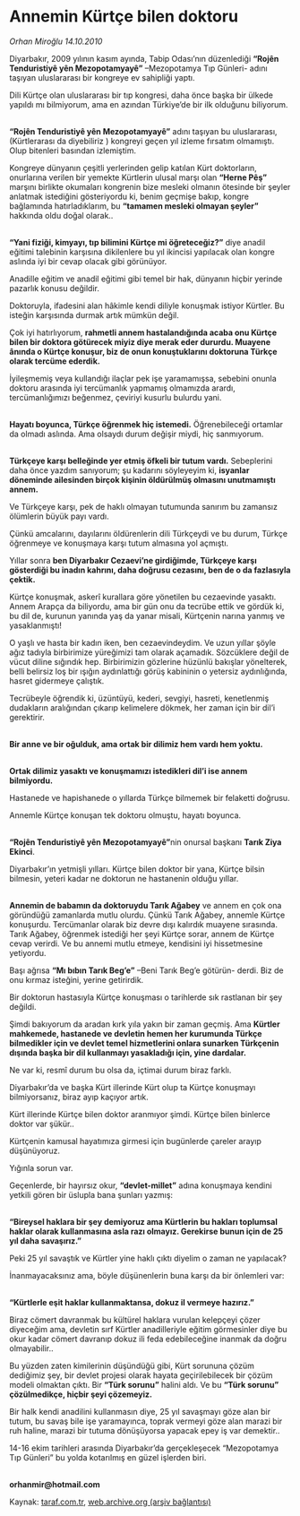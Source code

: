 # Annemin Kürtçe bilen doktoru

*Orhan Miroğlu 14.10.2010*

<div class="yazi"><p>Diyarbakır, 2009 yılının kasım ayında, Tabip Odası’nın düzenlediği <b>“Rojên Tenduristiyê yên Mezopotamyayê”</b> –Mezopotamya Tıp Günleri- adını taşıyan uluslararası bir kongreye ev sahipliği yaptı.</p>
<p>Dili Kürtçe olan uluslararası bir tıp kongresi, daha önce başka bir ülkede yapıldı mı bilmiyorum, ama en azından Türkiye’de bir ilk olduğunu biliyorum.</p>
<p><b><br/>“Rojên Tenduristiyê yên Mezopotamyayê”</b> adını taşıyan bu uluslararası, (Kürtlerarası da diyebiliriz ) kongreyi geçen yıl izleme fırsatım olmamıştı. Olup bitenleri basından izlemiştim.</p>
<p>Kongreye dünyanın çeşitli yerlerinden gelip katılan Kürt doktorların, onurlarına verilen bir yemekte Kürtlerin ulusal marşı olan <b>“Herne Pêş”</b> marşını birlikte okumaları kongrenin bize mesleki olmanın ötesinde bir şeyler anlatmak istediğini gösteriyordu ki, benim geçmişe bakıp, kongre bağlamında hatırladıklarım, bu <b>“tamamen mesleki olmayan şeyler”</b> hakkında oldu doğal olarak..</p>
<p><b><br/>“Yani fiziği, kimyayı, tıp bilimini Kürtçe mi öğreteceğiz?”</b> diye anadil eğitimi talebinin karşısına dikilenlere bu yıl ikincisi yapılacak olan kongre aslında iyi bir cevap olacak gibi görünüyor. </p>
<p>Anadille eğitim ve anadil eğitimi gibi temel bir hak, dünyanın hiçbir yerinde pazarlık konusu değildir. </p>
<p>Doktoruyla, ifadesini alan hâkimle kendi diliyle konuşmak istiyor Kürtler. Bu isteğin karşısında durmak artık mümkün değil.</p>
<p>Çok iyi hatırlıyorum, <b>rahmetli annem hastalandığında acaba onu Kürtçe bilen bir doktora götürecek miyiz diye merak eder dururdu. Muayene ânında o Kürtçe konuşur, biz de onun konuştuklarını doktoruna Türkçe olarak tercüme ederdik.</b></p>
<p>İyileşmemiş veya kullandığı ilaçlar pek işe yaramamışsa, sebebini onunla doktoru arasında iyi tercümanlık yapmamış olmamızda arardı, tercümanlığımızı beğenmez, çeviriyi kusurlu bulurdu yani. </p>
<p><b><br/>Hayatı boyunca, Türkçe öğrenmek hiç istemedi.</b> Öğrenebileceği ortamlar da olmadı aslında. Ama olsaydı durum değişir miydi, hiç sanmıyorum.</p>
<p><b><br/>Türkçeye karşı belleğinde yer etmiş öfkeli bir tutum vardı.</b> Sebeplerini daha önce yazdım sanıyorum; şu kadarını söyleyeyim ki, <b>isyanlar döneminde ailesinden birçok kişinin öldürülmüş olmasını unutmamıştı annem.</b> </p>
<p>Ve Türkçeye karşı, pek de haklı olmayan tutumunda sanırım bu zamansız ölümlerin büyük payı vardı.</p>
<p>Çünkü amcalarını, dayılarını öldürenlerin dili Türkçeydi ve bu durum, Türkçe öğrenmeye ve konuşmaya karşı tutum almasına yol açmıştı.</p>
<p>Yıllar sonra <b>ben Diyarbakır Cezaevi’ne girdiğimde, Türkçeye karşı gösterdiği bu inadın kahrını, daha doğrusu cezasını, ben de o da fazlasıyla çektik. </b></p>
<p>Kürtçe konuşmak, askerî kurallara göre yönetilen bu cezaevinde yasaktı. Annem Arapça da biliyordu, ama bir gün onu da tecrübe ettik ve gördük ki, bu dil de, kurunun yanında yaş da yanar misali, Kürtçenin narına yanmış ve yasaklanmıştı! </p>
<p>O yaşlı ve hasta bir kadın iken, ben cezaevindeydim. Ve uzun yıllar şöyle ağız tadıyla birbirimize yüreğimizi tam olarak açamadık. Sözcüklere değil de vücut diline sığındık hep. Birbirimizin gözlerine hüzünlü bakışlar yönelterek, belli belirsiz loş bir ışığın aydınlattığı görüş kabininin o yetersiz aydınlığında, hasret gidermeye çalıştık. </p>
<p>Tecrübeyle öğrendik ki, üzüntüyü, kederi, sevgiyi, hasreti, kenetlenmiş dudakların aralığından çıkarıp kelimelere dökmek, her zaman için bir dil’i gerektirir. </p>
<p><b><br/>Bir anne ve bir oğulduk, ama ortak bir dilimiz hem vardı hem yoktu. </b></p>
<p><b><br/>Ortak dilimiz yasaktı ve konuşmamızı istedikleri dil’i ise annem bilmiyordu.</b> </p>
<p>Hastanede ve hapishanede o yıllarda Türkçe bilmemek bir felaketti doğrusu. </p>
<p>Annemle Kürtçe konuşan tek doktoru olmuştu, hayatı boyunca.</p>
<p><b><br/>“Rojên Tenduristiyê yên Mezopotamyayê”</b>nin onursal başkanı <b>Tarık Ziya Ekinci</b>. </p>
<p>Diyarbakır’ın yetmişli yılları. Kürtçe bilen doktor bir yana, Kürtçe bilsin bilmesin, yeteri kadar ne doktorun ne hastanenin olduğu yıllar. </p>
<p><b><br/>Annemin de babamın da doktoruydu Tarık Ağabey</b> ve annem en çok ona göründüğü zamanlarda mutlu olurdu. Çünkü Tarık Ağabey, annemle Kürtçe konuşurdu. Tercümanlar olarak biz devre dışı kalırdık muayene sırasında. Tarık Ağabey, öğrenmek istediği her şeyi Kürtçe sorar, annem de Kürtçe cevap verirdi. Ve bu annemi mutlu etmeye, kendisini iyi hissetmesine yetiyordu. </p>
<p>Başı ağrısa <b>“Mı bıbın Tarık Beg’e”</b> –Beni Tarık Beg’e götürün- derdi. Biz de onu kırmaz isteğini, yerine getirirdik. </p>
<p>Bir doktorun hastasıyla Kürtçe konuşması o tarihlerde sık rastlanan bir şey değildi.</p>
<p>Şimdi bakıyorum da aradan kırk yıla yakın bir zaman geçmiş. Ama <b>Kürtler mahkemede, hastanede ve devletin hemen her kurumunda Türkçe bilmedikler için ve devlet temel hizmetlerini onlara sunarken Türkçenin dışında başka bir dil kullanmayı yasakladığı için, yine dardalar.</b></p>
<p>Ne var ki, resmî durum bu olsa da, içtimai durum biraz farklı.</p>
<p>Diyarbakır’da ve başka Kürt illerinde Kürt olup ta Kürtçe konuşmayı bilmiyorsanız, biraz ayıp kaçıyor artık. </p>
<p>Kürt illerinde Kürtçe bilen doktor aranmıyor şimdi. Kürtçe bilen binlerce doktor var şükür..</p>
<p>Kürtçenin kamusal hayatımıza girmesi için bugünlerde çareler arayıp düşünüyoruz.</p>
<p>Yığınla sorun var.</p>
<p>Geçenlerde, bir hayırsız okur, <b>“devlet-millet”</b> adına konuşmaya kendini yetkili gören bir üslupla bana şunları yazmış: </p>
<p><b><br/>“Bireysel haklara bir şey demiyoruz ama Kürtlerin bu hakları toplumsal haklar olarak kullanmasına asla razı olmayız. Gerekirse bunun için de 25 yıl daha savaşırız.”</b></p>
<p>Peki 25 yıl savaştık ve Kürtler yine haklı çıktı diyelim o zaman ne yapılacak?</p>
<p>İnanmayacaksınız ama, böyle düşünenlerin buna karşı da bir önlemleri var:</p>
<p><b><br/>“Kürtlerle eşit haklar kullanmaktansa, dokuz il vermeye hazırız.” </b></p>
<p>Biraz cömert davranmak bu kültürel haklara vurulan kelepçeyi çözer diyeceğim ama, devletin sırf Kürtler anadilleriyle eğitim görmesinler diye bu okur kadar cömert davranıp dokuz ili feda edebileceğine inanmak da doğru olmayabilir.. </p>
<p>Bu yüzden zaten kimilerinin düşündüğü gibi, Kürt sorununa çözüm dediğimiz şey, bir devlet projesi olarak hayata geçirilebilecek bir çözüm modeli olmaktan çıktı. Bir <b>“Türk sorunu”</b> halini aldı. Ve bu <b>“Türk sorunu” çözülmedikçe, hiçbir şeyi çözemeyiz.</b></p>
<p>Bir halk kendi anadilini kullanmasın diye, 25 yıl savaşmayı göze alan bir tutum, bu savaş bile işe yaramayınca, toprak vermeyi göze alan marazi bir ruh haline, marazi bir tutuma dönüşüyorsa yapacak epey iş var demektir.. </p>
<p>14-16 ekim tarihleri arasında Diyarbakır’da gerçekleşecek “Mezopotamya Tıp Günleri” bu yolda kotarılmış en güzel işlerden biri.</p>
<p><b><br/>orhanmir@hotmail.com</b></p></div>

Kaynak: [taraf.com.tr](http://www.taraf.com.tr:80/orhan-miroglu/makale-annemin-kurtce-bilen-doktoru.htm), [web.archive.org (arşiv bağlantısı)](http://web.archive.org/web/20101015192137/http://www.taraf.com.tr:80/orhan-miroglu/makale-annemin-kurtce-bilen-doktoru.htm)
